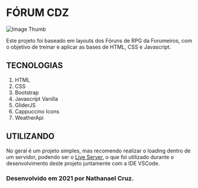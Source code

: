 # FÓRUM CDZ

![Image Thumb](https://imgur.com/hTnymJ4.png)

Este projeto foi baseado em layouts dos Fóruns de RPG da Forumeiros, com o objetivo de treinar e aplicar as bases de HTML, CSS e Javascript.

## TECNOLOGIAS
1. HTML
1. CSS
1. Bootstrap
1. Javascript Vanilla
1. GliderJS
1. Cappuccino Icons
1. WeatherApi

## UTILIZANDO
No geral é um projeto simples, mas recomendo realizar o loading dentro de um servidor, podendo ser o [Live Server](https://marketplace.visualstudio.com/items?itemName=ritwickdey.LiveServer), o que foi utilizado durante o desenvolvimento deste projeto juntamente com a IDE VSCode.

### Desenvolvido em 2021 por Nathanael Cruz.
